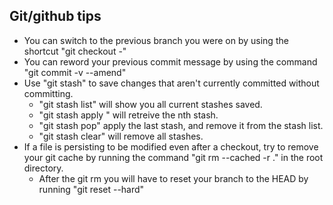 ## Git/github tips
- You can switch to the previous branch you were on by using the shortcut "git checkout -"
- You can reword your previous commit message by using the command "git commit -v --amend"
- Use "git stash" to save changes that aren't currently committed without committing.
  - "git stash list" will show you all current stashes saved.
  - "git stash apply <n>" will retreive the nth stash.
  - "git stash pop" apply the last stash, and remove it from the stash list.
  - "git stash clear" will remove all stashes.
- If a file is persisting to be modified even after a checkout, try to remove your git cache by running the command "git rm --cached -r ." in the root directory.
  - After the git rm you will have to reset your branch to the HEAD by running "git reset --hard"
